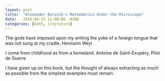 ```yaml
---
layout: post
title:  "Alexander Borovik's Mathematics Under the Microscope"
date:   2018-04-11 12:00:00 -0200
categories: [math, literature]
---
```


The gods have imposed upon my writing
the yoke of a foreign tongue
that was not sung at my cradle.
Hermann Weyl

I come from childhood as from a homeland.
Antoine de Saint-Exupéry, Pilot de Guerre

I have given up on this book, but the thought of always
extracting as much as possible from the simplest examples
must remain.